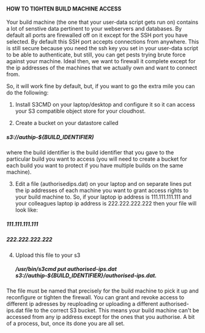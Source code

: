 #### HOW TO TIGHTEN BUILD MACHINE ACCESS  

Your build machine (the one that your user-data script gets run on) contains a lot of senstive data pertinent to your webservers and databases. By default all ports are firewalled off on it except for the SSH port you have selected. By default this SSH port accepts connections from anywhere. This is still secure because you need the ssh key you set in your user-data script to be able to authenticate, but still, you can get pests trying brute force against your machine. Ideal then, we want to firewall it complete except for the ip addresses of the machines that we actually own and want to connect from.   


So, it will work fine by default, but, if you want to go the extra mile you can do the following:  

1. Install S3CMD on your laptop/desktop and configure it so it can access your S3 compatible object store for your cloudhost.  
  
2. Create a bucket on your datastore called  

##### s3://authip-${BUILD_IDENTIFIER) 

where the build identifier is the build identifier that you gave to the particular build you want to access (you will need to create a bucket for each build you want to protect if you have multiple builds on the same machine).  

3. Edit a file (authorisedips.dat) on your laptop and on separate lines put the ip addresses of each machine you want to grant access rights to your build machine to. So, if your laptop ip address is 111.111.111.111 and your colleagues laptop ip address is 222.222.222.222 then your file will look like:  
   
  #####      111.111.111.111  
  #####      222.222.222.222  
   
4. Upload this file to your s3 

   ##### /usr/bin/s3cmd put authorised-ips.dat s3://authip-${BUILD_IDENTIFIER}/authorised-ips.dat. 
   
The file must be named that precisely for the build machine to pick it up and reconfigure or tighten the firewall. You can grant and revoke access to different ip adresses by reuploading or uploading a different authorised-ips.dat file to the correct S3 bucket. This means your build machine can't be accessed from any ip address except for the ones that you authorise. A bit of a process, but, once its done you are all set. 
